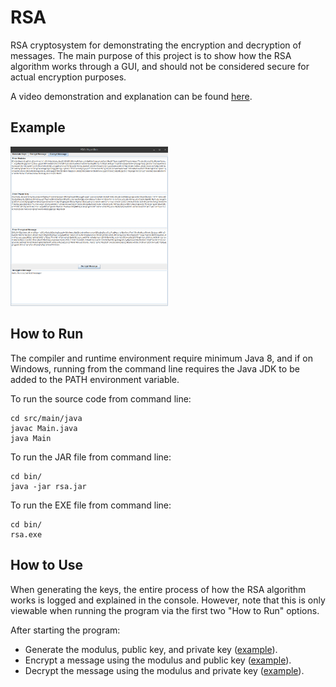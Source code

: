 # RSA
RSA cryptosystem for demonstrating the encryption and decryption of messages. The main purpose of this project is to show how the RSA algorithm works through a GUI, and should not be considered secure for actual encryption purposes.

A video demonstration and explanation can be found [here](https://vimeo.com/403422627).

## Example
<img src="assets/decryption.png" width="50%" height="50%">

## How to Run
The compiler and runtime environment require minimum Java 8, and if on Windows, running from the command line requires the Java JDK to be added to the PATH environment variable.

To run the source code from command line:
```
cd src/main/java
javac Main.java
java Main
```

To run the JAR file from command line:
```
cd bin/
java -jar rsa.jar
```

To run the EXE file from command line:
```
cd bin/
rsa.exe
```

## How to Use
When generating the keys, the entire process of how the RSA algorithm works is logged and explained in the console. However, note that this is only viewable when running the program via the first two "How to Run" options.

After starting the program:
- Generate the modulus, public key, and private key ([example](assets/generation.png)).
- Encrypt a message using the modulus and public key ([example](assets/encryption.png)).
- Decrypt the message using the modulus and private key ([example](assets/decryption.png)).

